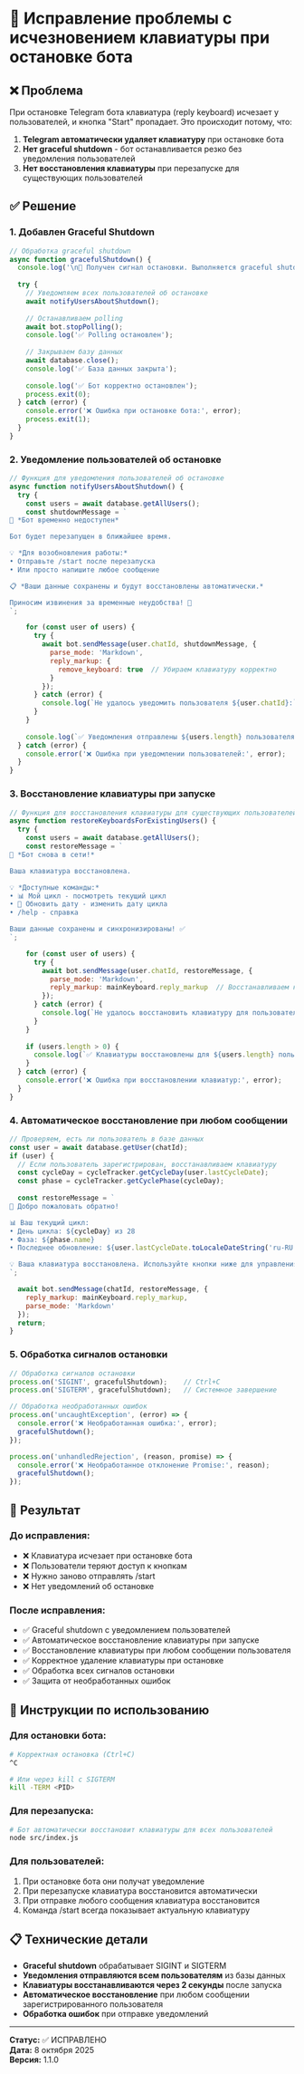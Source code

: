 # 🔧 Исправление проблемы с исчезновением клавиатуры при остановке бота

## ❌ Проблема

При остановке Telegram бота клавиатура (reply keyboard) исчезает у пользователей, и кнопка "Start" пропадает. Это происходит потому, что:

1. **Telegram автоматически удаляет клавиатуру** при остановке бота
2. **Нет graceful shutdown** - бот останавливается резко без уведомления пользователей
3. **Нет восстановления клавиатуры** при перезапуске для существующих пользователей

## ✅ Решение

### 1. **Добавлен Graceful Shutdown**

```javascript
// Обработка graceful shutdown
async function gracefulShutdown() {
  console.log('\n🛑 Получен сигнал остановки. Выполняется graceful shutdown...');
  
  try {
    // Уведомляем всех пользователей об остановке
    await notifyUsersAboutShutdown();
    
    // Останавливаем polling
    await bot.stopPolling();
    console.log('✅ Polling остановлен');
    
    // Закрываем базу данных
    await database.close();
    console.log('✅ База данных закрыта');
    
    console.log('✅ Бот корректно остановлен');
    process.exit(0);
  } catch (error) {
    console.error('❌ Ошибка при остановке бота:', error);
    process.exit(1);
  }
}
```

### 2. **Уведомление пользователей об остановке**

```javascript
// Функция для уведомления пользователей об остановке
async function notifyUsersAboutShutdown() {
  try {
    const users = await database.getAllUsers();
    const shutdownMessage = `
🛑 *Бот временно недоступен*

Бот будет перезапущен в ближайшее время.

💡 *Для возобновления работы:*
• Отправьте /start после перезапуска
• Или просто напишите любое сообщение

📋 *Ваши данные сохранены и будут восстановлены автоматически.*

Приносим извинения за временные неудобства! 🙏
`;

    for (const user of users) {
      try {
        await bot.sendMessage(user.chatId, shutdownMessage, { 
          parse_mode: 'Markdown',
          reply_markup: {
            remove_keyboard: true  // Убираем клавиатуру корректно
          }
        });
      } catch (error) {
        console.log(`Не удалось уведомить пользователя ${user.chatId}:`, error.message);
      }
    }
    
    console.log(`✅ Уведомления отправлены ${users.length} пользователям`);
  } catch (error) {
    console.error('❌ Ошибка при уведомлении пользователей:', error);
  }
}
```

### 3. **Восстановление клавиатуры при запуске**

```javascript
// Функция для восстановления клавиатуры для существующих пользователей
async function restoreKeyboardsForExistingUsers() {
  try {
    const users = await database.getAllUsers();
    const restoreMessage = `
🤖 *Бот снова в сети!*

Ваша клавиатура восстановлена.

💡 *Доступные команды:*
• 📊 Мой цикл - посмотреть текущий цикл
• 🔄 Обновить дату - изменить дату цикла
• /help - справка

Ваши данные сохранены и синхронизированы! ✅
`;

    for (const user of users) {
      try {
        await bot.sendMessage(user.chatId, restoreMessage, { 
          parse_mode: 'Markdown',
          reply_markup: mainKeyboard.reply_markup  // Восстанавливаем клавиатуру
        });
      } catch (error) {
        console.log(`Не удалось восстановить клавиатуру для пользователя ${user.chatId}:`, error.message);
      }
    }
    
    if (users.length > 0) {
      console.log(`✅ Клавиатуры восстановлены для ${users.length} пользователей`);
    }
  } catch (error) {
    console.error('❌ Ошибка при восстановлении клавиатур:', error);
  }
}
```

### 4. **Автоматическое восстановление при любом сообщении**

```javascript
// Проверяем, есть ли пользователь в базе данных
const user = await database.getUser(chatId);
if (user) {
  // Если пользователь зарегистрирован, восстанавливаем клавиатуру
  const cycleDay = cycleTracker.getCycleDay(user.lastCycleDate);
  const phase = cycleTracker.getCyclePhase(cycleDay);
  
  const restoreMessage = `
🤖 Добро пожаловать обратно!

📊 Ваш текущий цикл:
• День цикла: ${cycleDay} из 28
• Фаза: ${phase.name}
• Последнее обновление: ${user.lastCycleDate.toLocaleDateString('ru-RU')}

💡 Ваша клавиатура восстановлена. Используйте кнопки ниже для управления циклом.
`;

  await bot.sendMessage(chatId, restoreMessage, { 
    reply_markup: mainKeyboard.reply_markup,
    parse_mode: 'Markdown'
  });
  return;
}
```

### 5. **Обработка сигналов остановки**

```javascript
// Обработка сигналов остановки
process.on('SIGINT', gracefulShutdown);    // Ctrl+C
process.on('SIGTERM', gracefulShutdown);   // Системное завершение

// Обработка необработанных ошибок
process.on('uncaughtException', (error) => {
  console.error('❌ Необработанная ошибка:', error);
  gracefulShutdown();
});

process.on('unhandledRejection', (reason, promise) => {
  console.error('❌ Необработанное отклонение Promise:', reason);
  gracefulShutdown();
});
```

## 🎯 Результат

### **До исправления:**
- ❌ Клавиатура исчезает при остановке бота
- ❌ Пользователи теряют доступ к кнопкам
- ❌ Нужно заново отправлять /start
- ❌ Нет уведомлений об остановке

### **После исправления:**
- ✅ Graceful shutdown с уведомлением пользователей
- ✅ Автоматическое восстановление клавиатуры при запуске
- ✅ Восстановление клавиатуры при любом сообщении пользователя
- ✅ Корректное удаление клавиатуры при остановке
- ✅ Обработка всех сигналов остановки
- ✅ Защита от необработанных ошибок

## 🚀 Инструкции по использованию

### **Для остановки бота:**
```bash
# Корректная остановка (Ctrl+C)
^C

# Или через kill с SIGTERM
kill -TERM <PID>
```

### **Для перезапуска:**
```bash
# Бот автоматически восстановит клавиатуры для всех пользователей
node src/index.js
```

### **Для пользователей:**
1. При остановке бота они получат уведомление
2. При перезапуске клавиатура восстановится автоматически
3. При отправке любого сообщения клавиатура восстановится
4. Команда /start всегда показывает актуальную клавиатуру

## 📋 Технические детали

- **Graceful shutdown** обрабатывает SIGINT и SIGTERM
- **Уведомления отправляются всем пользователям** из базы данных
- **Клавиатуры восстанавливаются через 2 секунды** после запуска
- **Автоматическое восстановление** при любом сообщении зарегистрированного пользователя
- **Обработка ошибок** при отправке уведомлений

---

**Статус:** ✅ ИСПРАВЛЕНО  
**Дата:** 8 октября 2025  
**Версия:** 1.1.0
